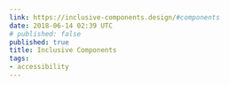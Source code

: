 ```yaml
---
link: https://inclusive-components.design/#components
date: 2018-06-14 02:39 UTC
# published: false
published: true
title: Inclusive Components
tags:
- accessibility
---
```



